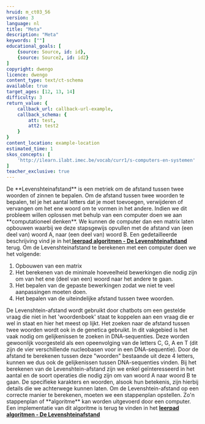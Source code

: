 ```yaml
---
hruid: m_ct03_56
version: 3
language: nl
title: "Meta"
description: "Meta"
keywords: [""]
educational_goals: [
    {source: Source, id: id}, 
    {source: Source2, id: id2}
]
copyright: dwengo
licence: dwengo
content_type: text/ct-schema
available: true
target_ages: [12, 13, 14]
difficulty: 3
return_value: {
    callback_url: callback-url-example,
    callback_schema: {
        att: test,
        att2: test2
    }
}
content_location: example-location
estimated_time: 1
skos_concepts: [
    'http://ilearn.ilabt.imec.be/vocab/curr1/s-computers-en-systemen'
]
teacher_exclusive: true
---
```


<context>
De **Levenshteinafstand** is een metriek om de afstand tussen twee woorden of zinnen te bepalen. Om de afstand tussen twee woorden te bepalen, tel je het aantal letters dat je moet toevoegen, verwijderen of vervangen om het ene woord om te vormen in het andere. Indien we dit probleem willen oplossen met behulp van een computer doen we aan **computationeel denken**. We kunnen de computer dan een matrix laten opbouwen waarbij we deze stapsgewijs opvullen met de afstand van (een deel van) woord A, naar (een deel van) woord B.
Een gedetailleerde beschrijving vind je in het<a href="/learning-path.html?hruid=anm4&language=nl&te=true&source_page=%2Falgorithms%2F&source_title=%20Algoritmes#org_dewengo_levenshtein_algorithm;nl;1"><strong> leerpad algoritmen - De Levenshteinafstand</strong></a> terug.  
</div>
</context>
<decomposition>
Om de Levenshteinafstand te berekenen met een computer doen we het volgende:
<ol>
    <li>Opbouwen van een matrix</li>
    <li>Het berekenen van de minimale hoeveelheid bewerkingen die nodig zijn om van het ene (deel van een) woord naar het andere te gaan.</li>
    <li>Het bepalen van de gepaste bewerkingen zodat we niet te veel aanpassingen moeten doen.</li>
    <li>Het bepalen van de uiteindelijke afstand tussen twee woorden.</li>
</ol>
</decomposition>
<patternRecognition>
De Levenshtein-afstand wordt gebruikt door chatbots om een gestelde vraag die niet in het 'woordenboek' staat te koppelen aan een vraag die er wel in staat en hier het meest op lijkt. Het zoeken naar de afstand tussen twee woorden wordt ook in de genetica gebruikt. In dit vakgebied is het vaak nodig om gelijkenissen te zoeken in DNA-sequenties. Deze worden gewoonlijk voorgesteld als een opeenvolging van de letters C, G, A en T (dit zijn de vier verschillende nucleobasen voor in een DNA-sequentie). Door de afstand te berekenen tussen deze "woorden" bestaande uit deze 4 letters, kunnen we dus ook de gelijkenissen tussen DNA-sequenties vinden.
</patternRecognition>
<abstraction>
Bij het berekenen van de Levenshtein-afstand zijn we enkel geïnteresseerd in het aantal en de soort operaties die nodig zijn om van woord A naar woord B te gaan. De specifieke karakters en woorden, alsook hun betekenis, zijn hierbij details die we achterwege kunnen laten.
</abstraction>
<algorithms>
Om de Levenshtein-afstand op een correcte manier te berekenen, moeten we een stappenplan opstellen. Zo'n stappenplan of **algoritme** kan worden uitgevoerd door een computer.
</algorithms>
<implementation>
Een implementatie van dit algoritme is terug te vinden in het <a href="/learning-path.html?hruid=anm4&language=nl&te=true&source_page=%2Falgorithms%2F&source_title=%20Algoritmes#org_dewengo_levenshtein_algorithm_dynamic;nl;1"><strong> leerpad algoritmen - De Levenshteinafstand</strong></a>
</implementation>


